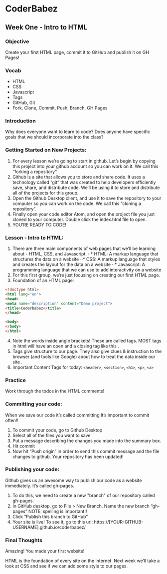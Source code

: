 # CoderBabez

##  Week One - Intro to HTML

### Objective
Create your first HTML page, commit it to GitHub and publish it on GH Pages!

### Vocab
* HTML
* CSS
* Javascript
* Tags
* GitHub, Git
* Fork, Clone, Commit, Push, Branch, GH Pages

### Introduction
Why does everyone want to learn to code? Does anyone have specific goals that we should incorporate into the class?

### Getting Started on New Projects:
1. For every lesson we’re going to start in github. Let’s begin by copying this project into your github account so you can work on it. We call this “forking a repository”.
2. Github is a site that allows you to store and share code. It uses a technology called “git” that was created to help developers efficiently save, share, and distribute code. We’ll be using it to store and distribute all of the projects for this group.
3. Open the Github Desktop client, and use it to save the repository to your computer so you can work on the code. We call this “cloning a repository”.
4. Finally open your code editor Atom, and open the project file you just cloned to your computer. Double click the index.html file to open.
5. YOU’RE READY TO CODE!

### Lesson - Intro to HTML:
1. There are three main components of web pages that we’ll be learning about  - HTML, CSS, and Javascript.
⋅⋅* HTML: A markup language that structures the data on a website
⋅⋅* CSS: A markup language that styles and creates the layout for the data on a website
⋅⋅* Javascript: A programming language that we can use to add interactivity on a website
2. For this first group, we’re just focusing on creating our first HTML page.
3. Foundation of an HTML page:
```html
<!doctype html>
<html lang="en">
<head>
<meta name="description" content="Demo project">
<title>Coderbabez</title>
</head>

<body>
</body>
</html>
```

4. Note the words inside angle brackets! These are called tags. MOST tags in html will have an open and a closing tag like this <tag> </tag>.
5. Tags give structure to our page. They also give clues & instruction to the browser (and tools like Google) about how to treat the data inside our site .
6. Important Content Tags for today: `<header>`, `<section>`, `<h1>`, `<p>`, `<a>`

### Practice
Work through the todos in the HTML comments!

### Committing your code:
When we save our code it’s called committing It’s important to commit often!!
1. To commit your code, go to Github Desktop
2. Select all of the files you want to save
3. Put a message describing the changes you made into the summary box.
4. Hit commit
5. Now hit “Push origin” in order to send this commit message and the file changes to github. Your repository has been updated!

### Publishing your code:
Github gives us an awesome way to publish our code as a website immediately. It’s called gh-pages.
1. To do this, we need to create a new "branch" of our repository called gh-pages.
2. In GitHub desktop, go to File > New Branch. Name the new branch “gh-pages” NOTE: spelling is important!!
3. Click “Publish this branch to GitHub”
4. Your site is live! To see it, go to this url: https://[YOUR-GITHUB-USERNAME].github.io/coderbabez/

### Final Thoughts
Amazing! You made your first website!

HTML is the foundation of every site on the internet. Next week we’ll take a look at CSS and see if we can add some style to our pages.
